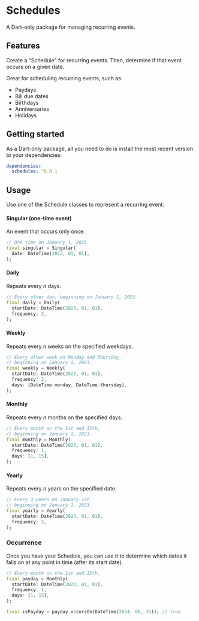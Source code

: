 # Schedules

A Dart-only package for managing recurring events.

## Features

Create a "Schedule" for recurring events. Then, determine if that event occurs on a given date.

Great for scheduling recurring events, such as:
  * Paydays
  * Bill due dates
  * Birthdays
  * Anniversaries
  * Holidays

## Getting started

As a Dart-only package, all you need to do is install the most recent version to your dependencies:

```yaml
dependencies:
  schedules: ^0.0.1
```

## Usage

Use one of the Schedule classes to represent a recurring event:

#### Singular (one-time event)

An event that occurs only once.

```dart
// One time on January 1, 2023
final singular = Singular(
  date: DateTime(2023, 01, 01),
);
```

#### Daily

Repeats every _n_ days.

```dart
// Every other day, beginning on January 1, 2023.
final daily = Daily(
  startDate: DateTime(2023, 01, 01),
  frequency: 2,
);
```

#### Weekly

Repeats every _n_ weeks on the specified weekdays.

```dart
// Every other week on Monday and Thursday, 
// beginning on January 1, 2023.
final weekly = Weekly(
  startDate: DateTime(2023, 01, 01),
  frequency: 2,
  days: [DateTime.monday, DateTime.thursday],
);
```

#### Monthly

Repeats every _n_ months on the specified days.

```dart
// Every month on the 1st and 15th,
// beginning on January 1, 2023.
final monthly = Monthly(
  startDate: DateTime(2023, 01, 01),
  frequency: 1,
  days: [1, 15],
);
```

#### Yearly

Repeats every _n_ years on the specified date.

```dart
// Every 3 years on January 1st, 
// beginning on January 1, 2023.
final yearly = Yearly(
  startDate: DateTime(2023, 01, 01),
  frequency: 3,
);
```

### Occurrence

Once you have your Schedule, you can use it to determine which dates it falls on at any point in time (after its start date).

```dart
// Every month on the 1st and 15th.
final payday = Monthly(
  startDate: DateTime(2023, 01, 01),
  frequency: 1,
  days: [1, 15],
);

final isPayday = payday.occursOn(DateTime(2024, 06, 15)); // true
```